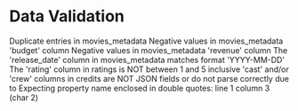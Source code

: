 # Data Validation 

Duplicate entries in movies_metadata 
Negative values in movies_metadata 'budget' column 
Negative values in movies_metadata 'revenue' column 
The 'release_date' column in movies_metadata matches format 'YYYY-MM-DD' 
The 'rating' column in ratings is NOT between 1 and 5 inclusive 
'cast' and/or 'crew' columns in credits are NOT JSON fields or do not parse correctly due to Expecting property name enclosed in double quotes: line 1 column 3 (char 2) 
